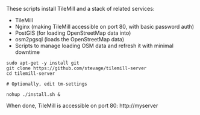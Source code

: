 These scripts install TileMill and a stack of related services:

* TileMill
* Nginx (making TileMill accessible on port 80, with basic password auth)
* PostGIS (for loading OpenStreetMap data into)
* osm2pgsql (loads the OpenStreetMap data)
* Scripts to manage loading OSM data and refresh it with minimal downtime

```
sudo apt-get -y install git
git clone https://github.com/stevage/tilemill-server
cd tilemill-server

# Optionally, edit tm-settings

nohup ./install.sh &
```

When done, TileMill is accessible on port 80: http://myserver
